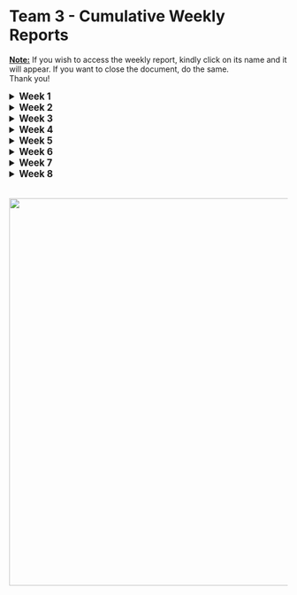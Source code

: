 # Team 3 - Cumulative Weekly Reports

**<u>Note:</u>** If you wish to access the weekly report, kindly click on its name and it will appear. If you want to close the document, do the same.  
Thank you!

<details>
<summary style="font-size:1.2em; font-weight:bold;">Week 1</summary>

## Week 1

### <u> Introduction </u>

This week starts off the beginning of the Virtual Processor project, we've received the Call For Tender on January 2nd.  

### <u> Ongoing Tasks</u>

|           Task           | Member Assigned  | Progression | End Of Week objective | Start Date |
| :----------------------: | :--------------: | :---------: | :-------------------: | :--------: |
|        Learning C        | All team members |     40%     |          50%          | 01/08/2024 |
|     Project Charter      |     Thibaud      |     10%     |          60%          | 01/12/2024 |
| Functional specification |     Quentin      |     20%     |          20%          | 01/11/2024 |
|        Test Plan         |      Arthur      |     10%     |          10%          | 01/11/2024 |

### Cheat Sheet

| Percentage | 0%                           | 0% < 10%                                                                                         | 10% < 75%                                           | 75% < 90%                       | 90% < 99%                       | 100%                           |
| ---------- | ---------------------------- | ------------------------------------------------------------------------------------------------ | --------------------------------------------------- | ------------------------------- | ------------------------------- | ------------------------------ |
| Meaning    | The task hasn't been started | The basics of the task have been begun, with no details. Could either be templates, and  details | The task progresses with a steady advancement flow. | The task is approaching review. | The task is pending for review. | The task is done and included. |

### <u>Finished Tasks</u>

|          Task           | Member Assigned | Start Date |  End Date  |
| :---------------------: | :-------------: | :--------: | :--------: |
| Github Repository setup |    Aurélien     | 01/11/2024 | 01/11/2024 |
|   1st Meeting report    |     Thibaud     | 01/10/2024 | 01/10/2024 |

### <u>Team meeting</u>

Our first team meeting was held on the 10th of January 2024.  
During this meeting, we agreed on holding at least two weekly meetings according to our project time. We agreed as well to keep at least 20 minutes of our time at the end of each day when we have a project to debrief the work done during the day and set the goals for the next days.

The first tasks have been attributed as shown before.

### <u> Week feedback</u>

This week, we decided to focus on learning the C language, however, it's clear that we are behind in terms of management documents. We need to finish the creation of various documents and get the planning of most tasks done.

The overall team feeling is great, many members feel confident with the C language, and we are already thinking about how we will build our processor and thinking about the specification of our Assembly Language.

### <u>Next week planning </u>

Next week will be ruled by our progression in the C language.
Moreover, on Wednesday the 17th of January, we will meet in project time to brainstorm about the project. Discuss more deeply the specification of our Assembly language. And the architecture of our processor.

Next week's priorities are:

* Learning C language
* Project Charter
* Task allocation document
* Assembly syntax and rules
* Processor architecture
* Functional specifications
* RACII
* Gantt

</details>

<details>
<summary style="font-size:1.2em; font-weight:bold;">Week 2</summary>

## Week 2

### <u> Introduction </u>

This week was once more ruled by learning the C language which is necessary for this project, however, we have had the time to gather during project time to discuss various directions that we will take for the project.

### <u> Ongoing Tasks</u>

|           Task           | Member Assigned |  Progression   | End Of Week objective | Start Date |
| :----------------------: | :-------------: | :------------: | :-------------------: | :--------: |
|     Development WBS      |     Mathis      | Pending review |    Pending review     | 01/17/2024 |
| Technical specification  |    Aurélien     |      10%       |          10%          | 01/17/2024 |
| Functional specification |     Quentin     |      25%       |          25%          | 01/17/2024 |
|        Test Plan         |     Arthur      | No Progression |           \           | 01/11/2024 |

### Cheat Sheet

| Percentage | 0%                           | 0% < 10%                                                                                         | 10% < 75%                                           | 75% < 90%                       | 90% < 99%                       | 100%                           |
| ---------- | ---------------------------- | ------------------------------------------------------------------------------------------------ | --------------------------------------------------- | ------------------------------- | ------------------------------- | ------------------------------ |
| Meaning    | The task hasn't been started | The basics of the task have been begun, with no details. Could either be templates, and  details | The task progresses with a steady advancement flow. | The task is approaching review. | The task is pending for review. | The task is done and included. |

### <u>Finished Tasks</u>

|        Task         | Member(s) Assigned | Start Date |  End Date  |
| :-----------------: | :----------------: | :--------: | :--------: |
| Learning C Language |     Whole team     | 01/11/2024 | 01/19/2024 |
|   Project Charter   |      Thibaud       | 12/01/2024 | 01/21/2024 |

### <u>Team meeting</u>

The 17th of January 2024, we gathered for the first during project time to have a meeting about various directions to take, during the morning we had:

* Discussed the specifications of our Assembly Language,
* Broke down the different steps to build our own Virtual Processor,
* Started working on the Processor's architecture by checking different architectures that already exist,
* Decided to take inspiration from different CPUs, RISK-V, ARM...
* Set up our coding environment and laws of development.

* We have decided to contact the client about the various decisions that we have taken and the client seemed interested in the directions we were taking.

### <u>Week feedback</u>

This week didn't mark any great advancement document writing-wise, but gathering to take all these decisions was necessary. We are sure to all have the same scope for the project. We still have yet to decide on all the specifications for the project, but this will be done shortly.

### <u>Next week planning </u>

* Initial meeting on Monday the 22nd
* Functional specification near finalization
* Functional specification review, if finished
* Project Charter publishing
* Advancing on Technical specifications (25% of completion)
* Advancing on Test plan (20% completion)
* Discuss the last details
* Beginning of vCPU development

</details>

<details>
<summary style="font-size:1.2em; font-weight:bold;">Week 3</summary>

## Week 3

### <u> Introduction </u>

Third week of the Virtual Processor project, for ALGOSUP. This week was ruled by great progress made on the project. The Functional Specification document is due next week so most of the work has to be done on the document, moreover, various other tasks have been done during the week, so let's deal with that.

### <u> Ongoing Tasks</u>

|           Task            | Member Assigned | Progression | End Of Week objective | Start Date |
| :-----------------------: | :-------------: | :---------: | :-------------------: | :--------: |
|  Technical specification  |    Aurélien     |     50%     |          25%          | 01/17/2024 |
| Functional specification  |     Quentin     |     70%     |          80%          | 01/17/2024 |
|         Test Plan         |     Arthur      |     25%     |          20%          | 01/11/2024 |
| Creation of the processor |      Malo       |     40%     |          30%          | 01/24/2024 |
| Creation of the assembler |     Mathis      |     50%     |          30%          | 01/24/2024 |
|   Update of weekly KPIs   |     Thibaud     |     80%     |          90%          | 01/26/2024 |

### Cheat Sheet

| Percentage | 0%                           | 0% < 10%                                                                                         | 10% < 75%                                           | 75% < 90%                       | 90% < 99%                       | 100%                           |
| ---------- | ---------------------------- | ------------------------------------------------------------------------------------------------ | --------------------------------------------------- | ------------------------------- | ------------------------------- | ------------------------------ |
| Meaning    | The task hasn't been started | The basics of the task have been begun, with no details. Could either be templates, and  details | The task progresses with a steady advancement flow. | The task is approaching review. | The task is pending for review. | The task is done and included. |

<br>

### <u>Finished Tasks</u>

|                 Task                  | Member(s) Assigned | Start Date |  End Date  |
| :-----------------------------------: | :----------------: | :--------: | :--------: |
|            Development WBS            |       Mathis       | 01/17/2024 | 01/23/2024 |
| Defining Last Details Of The Assembly |     Whole Team     | 01/22/2024 | 01/23/2024 |
|    Described the Interpreter goal     |        Malo        | 01/22/2024 | 01/22/2024 |
|       Risk Mitigation Document        |      Thibaud       | 01/24/2024 | 01/25/2024 |
|          KPI Initialization           |      Thibaud       | 01/24/2024 | 01/26/2024 |
|          1st assembly files           |   Malo & Mathis    | 01/25/2024 | 01/25/2024 |
|      Creation of personas - Func      |       Mathis       | 01/26/2024 | 01/26/2024 |

### <u>Team meeting</u>

During the week, we had one meeting on Monday the 22nd of January, during this meeting, we discussed the last details to decide on concerning our assembly language.  
We've discussed the upcoming tasks and how we would dispatch them to the team.
Many technical decisions have been made amongst the team, which will be described in the functional and technical specifications.  
Moreover, we've discussed the various KPIs that would be set, here's a link to the KPIs: [Link](https://docs.google.com/spreadsheets/d/1_e3KZmQ_rL7N9RfHELOPWwakPeHL5rIRIHAhU5QM1bc/edit#gid=704615476)  
On Friday the 26th, we made a meeting to debrief the whole week, we have determined the tasks that need to be done urgently for next week. Some members have to be working on the weekend to finalize the function specifications document. This means that a meeting is necessary on Monday the 29th to discuss the progress made on the document.

### <u>Week feedback</u>

This week marks huge progress document-wise, however, we didn't reach the expectations on the Functional Specifications document, meaning that we will have to work thoroughly on it on Monday and Tuesday.
Despite that, the team is content with the current state of the project, they like the way the team is managed, the ambiance is joyful and we are determined to keep on going on the project to handle a great product at the end of the project. Everything is going smoothly, even if we have to speed up on some tasks.

### <u>Next week planning </u>

* Finish the functional specification.
* Review the functional specification.
* Provide the document to the client.
* Keep on with the development of the processor.
* Keep on with the development of the assembly.
* Great progress concerning the technical specifications - Which needs to be nearly reviewable. (80% of completion)
* Progress concerning the Test Plan. (50% of completion)
* Meetings on Monday and Friday.

For a more detailed breakdown, please refer to the Gant chart: [Link](https://github.com/orgs/algosup/projects/20/views/4)

</details>

<details>
<summary style="font-size:1.2em; font-weight:bold;">Week 4</summary>

## Week 4

</details>

<details>
<summary style="font-size:1.2em; font-weight:bold;">Week 5</summary>

## Week 5

</details>

<details>
<summary style="font-size:1.2em; font-weight:bold;">Week 6</summary>

## Week 6

</details>

<details>
<summary style="font-size:1.2em; font-weight:bold;">Week 7</summary>

## Week 7

</details>

<details>
<summary style="font-size:1.2em; font-weight:bold;">Week 8</summary>

## Week 8

</details>

<br>
<br>

<img src="https://www.jeanphilippegrasse.com/wp-content/uploads/2023/04/ALGOSUP.png" width="700">
